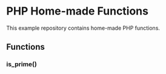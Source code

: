 # PHP Home-made Functions
 
This example repository contains home-made PHP functions.  

## Functions

### is_prime()